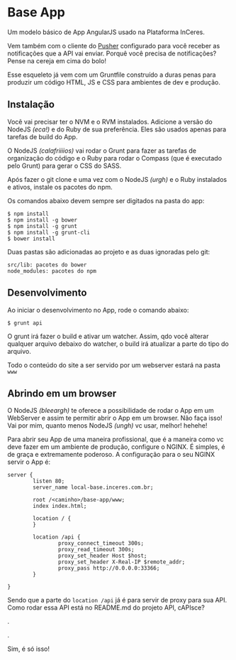 # Base App

Um modelo básico de App AngularJS usado na Plataforma InCeres. 

Vem também com o cliente do <a href="https://github.com/pusher/pusher-angular" target="_blank">Pusher</a> configurado para você receber as notificações que a API vai enviar. Porquê você precisa de notificações? Pense na cereja em cima do bolo!

Esse esqueleto já vem com um Gruntfile construído a duras penas para produzir um código HTML, JS e CSS para ambientes de dev e produção.

## Instalação

Você vai precisar ter o NVM e o RVM instalados. Adicione a versão do NodeJS _(eca!)_ e do Ruby de sua preferência. Eles são usados apenas para tarefas de build do App.

O NodeJS _(calafriiiios)_ vai rodar o Grunt para fazer as tarefas de organização do código e o Ruby para rodar o Compass (que é executado pelo Grunt) para gerar o CSS do SASS.

Após fazer o git clone e uma vez com o NodeJS _(urgh)_ e o Ruby instalados e ativos, instale os pacotes do npm.

Os comandos abaixo devem sempre ser digitados na pasta do app:

    $ npm install
    $ npm install -g bower
    $ npm install -g grunt
    $ npm install -g grunt-cli
    $ bower install

Duas pastas são adicionadas ao projeto e as duas ignoradas pelo git:

    src/lib: pacotes do bower
    node_modules: pacotes do npm

## Desenvolvimento

Ao iniciar o desenvolvimento no App, rode o comando abaixo:

    $ grunt api

O grunt irá fazer o build e ativar um watcher. Assim, qdo você alterar qualquer arquivo debaixo do watcher, o build irá atualizar a parte do tipo do arquivo.

Todo o conteúdo do site a ser servido por um webserver estará na pasta `www`

## Abrindo em um browser

O NodeJS _(bleeargh)_ te oferece a possibilidade de rodar o App em um WebServer e assim te permitir abrir o App em um browser. Não faça isso! Vai por mim, quanto menos NodeJS _(ungh)_ vc usar, melhor! hehehe!

Para abrir seu App de uma maneira profissional, que é a maneira como vc deve fazer em um ambiente de produção, configure o NGINX. É simples, é de graça e extremamente poderoso. A configuração para o seu NGINX servir o App é: 

    server {
            listen 80;
            server_name local-base.inceres.com.br;
    
            root /<caminho>/base-app/www;
            index index.html;
    
            location / {
            }
    
            location /api {
                    proxy_connect_timeout 300s;
                    proxy_read_timeout 300s;
                    proxy_set_header Host $host;
                    proxy_set_header X-Real-IP $remote_addr;
                    proxy_pass http://0.0.0.0:33366;
            }
    
    }
    
Sendo que a parte do `location /api` já é para servir de proxy para sua API. Como rodar essa API está no README.md do projeto API, cAPIsce?

.

.

Sim, é só isso!
